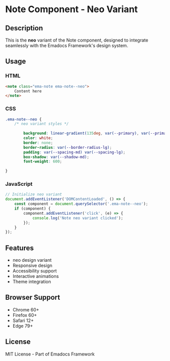 # Note Component - Neo Variant

## Description
This is the **neo** variant of the Note component, designed to integrate seamlessly with the Emadocs Framework's design system.

## Usage

### HTML
```html
<note class="ema-note ema-note--neo">
    Content here
</note>
```

### CSS
```css
.ema-note--neo {
    /* neo variant styles */
    
        background: linear-gradient(135deg, var(--primary), var(--primary-dark));
        color: white;
        border: none;
        border-radius: var(--border-radius-lg);
        padding: var(--spacing-md) var(--spacing-lg);
        box-shadow: var(--shadow-md);
        font-weight: 600;
    
}
```

### JavaScript
```javascript
// Initialize neo variant
document.addEventListener('DOMContentLoaded', () => {
    const component = document.querySelector('.ema-note--neo');
    if (component) {
        component.addEventListener('click', (e) => {
            console.log('Note neo variant clicked');
        });
    }
});
```

## Features
- neo design variant
- Responsive design
- Accessibility support
- Interactive animations
- Theme integration

## Browser Support
- Chrome 60+
- Firefox 60+
- Safari 12+
- Edge 79+

## License
MIT License - Part of Emadocs Framework

